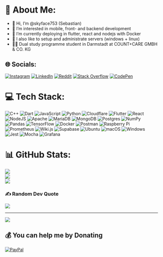 # 💫 About Me:
- 👋 Hi, I’m @skyface753 (Sebastian)<br>
- 👀 I’m interested in mobile, front- and backend development<br>
- 🌱 I’m currently deploying in flutter, react and nodejs with Docker<br>
- 🔭 I also like to setup and administrate servers (windows + linux) 
- 👨‍💻 Dual study programme student in Darmstadt at COUNT+CARE GMBH & CO. KG


## 🌐 Socials:
[![Instagram](https://img.shields.io/badge/Instagram-%23E4405F.svg?logo=Instagram&logoColor=white)](https://www.instagram.com/_seppel99_/) [![LinkedIn](https://img.shields.io/badge/LinkedIn-%230077B5.svg?logo=linkedin&logoColor=white)](https://linkedin.com/in/sebastian-jörz-01a708232) [![Reddit](https://img.shields.io/badge/Reddit-%23FF4500.svg?logo=Reddit&logoColor=white)](https://reddit.com/user/Unable_Clerk_5840) [![Stack Overflow](https://img.shields.io/badge/-Stackoverflow-FE7A16?logo=stack-overflow&logoColor=white)](https://stackoverflow.com/users/12053995) [![CodePen](https://img.shields.io/badge/Codepen-000000?style=flat&logo=codepen&logoColor=white)](https://codepen.io/skyface753)

# 💻 Tech Stack:
![C++](https://img.shields.io/badge/c++-%2300599C.svg?style=flat&logo=c%2B%2B&logoColor=white) ![Dart](https://img.shields.io/badge/dart-%230175C2.svg?style=flat&logo=dart&logoColor=white) ![JavaScript](https://img.shields.io/badge/javascript-%23323330.svg?style=flat&logo=javascript&logoColor=%23F7DF1E) ![Python](https://img.shields.io/badge/python-3670A0?style=flat&logo=python&logoColor=ffdd54) ![Cloudflare](https://img.shields.io/badge/Cloudflare-F38020?style=flat&logo=Cloudflare&logoColor=white) ![Flutter](https://img.shields.io/badge/Flutter-%2302569B.svg?style=flat&logo=Flutter&logoColor=white) ![React](https://img.shields.io/badge/react-%2320232a.svg?style=flat&logo=react&logoColor=%2361DAFB) ![NodeJS](https://img.shields.io/badge/node.js-6DA55F?style=flat&logo=node.js&logoColor=white) ![Apache](https://img.shields.io/badge/apache-%23D42029.svg?style=flat&logo=apache&logoColor=white) ![MariaDB](https://img.shields.io/badge/MariaDB-003545?style=flat&logo=mariadb&logoColor=white) ![MongoDB](https://img.shields.io/badge/MongoDB-%234ea94b.svg?style=flat&logo=mongodb&logoColor=white) ![Postgres](https://img.shields.io/badge/postgres-%23316192.svg?style=flat&logo=postgresql&logoColor=white) ![NumPy](https://img.shields.io/badge/numpy-%23013243.svg?style=flat&logo=numpy&logoColor=white) ![Pandas](https://img.shields.io/badge/pandas-%23150458.svg?style=flat&logo=pandas&logoColor=white) ![TensorFlow](https://img.shields.io/badge/TensorFlow-%23FF6F00.svg?style=flat&logo=TensorFlow&logoColor=white) ![Docker](https://img.shields.io/badge/docker-%230db7ed.svg?style=flat&logo=docker&logoColor=white) ![Postman](https://img.shields.io/badge/Postman-FF6C37?style=flat&logo=postman&logoColor=white) ![Raspberry Pi](https://img.shields.io/badge/-RaspberryPi-C51A4A?style=flat&logo=Raspberry-Pi) ![Prometheus](https://img.shields.io/badge/Prometheus-E6522C?style=flat&logo=Prometheus&logoColor=white) ![Wiki.js](https://img.shields.io/badge/wiki.js-%231976D2.svg?style=flat&logo=wikidotjs&logoColor=white) ![Supabase](https://img.shields.io/badge/Supabase-3ECF8E?style=flat&logo=supabase&logoColor=white) ![Ubuntu](https://img.shields.io/badge/Ubuntu-E95420?style=flat&logo=ubuntu&logoColor=white) ![macOS](https://img.shields.io/badge/mac%20os-000000?style=flat&logo=macos&logoColor=F0F0F0) ![Windows](https://img.shields.io/badge/Windows-0078D6?style=flat&logo=windows&logoColor=white) ![Jest](https://img.shields.io/badge/-jest-%23C21325?style=flat&logo=jest&logoColor=white) ![Mocha](https://img.shields.io/badge/-mocha-%238D6748?style=flat&logo=mocha&logoColor=white) ![Grafana](https://img.shields.io/badge/grafana-%23F46800.svg?style=flat&logo=grafana&logoColor=white)
# 📊 GitHub Stats:
![](https://github-readme-stats-git-masterrstaa-rickstaa.vercel.app/api?username=skyface753&theme=dark&hide_border=false&include_all_commits=true&count_private=true)<br/>
![](https://github-readme-streak-stats.herokuapp.com/?user=skyface753&theme=dark&hide_border=false)<br/>
![](https://github-readme-stats-git-masterrstaa-rickstaa.vercel.app/api/top-langs/?username=skyface753&theme=dark&hide_border=false&include_all_commits=false&count_private=true&layout=compact)

### ✍️ Random Dev Quote
![](https://quotes-github-readme.vercel.app/api?type=horizontal&theme=radical)

<!---
### 😂 Random Dev Meme
<img src="https://random-memer.herokuapp.com/" width="512px"/>
-->
---
[![](https://visitcount.itsvg.in/api?id=skyface753&icon=0&color=0)](https://visitcount.itsvg.in)

  ## 💰 You can help me by Donating
  [![PayPal](https://img.shields.io/badge/PayPal-00457C?style=for-the-badge&logo=paypal&logoColor=white)](https://paypal.me/skyface) 

  <!-- Proudly created with GPRM ( https://gprm.itsvg.in ) -->
  
<!---
<img 
width="500"
src="https://raw.githubusercontent.com/skyface753/skyface753/4f021f490029e91f8e14e38a5d31277c8d4241b4/profile-3d-contrib/profile-night-green.svg" />
-->
